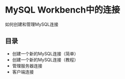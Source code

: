 #   MySQL Workbench中的连接

如何创建和管理MySQL连接

##  目录
-   创建一个新的MySQL连接（简单）
-   创建一个新的MySQL连接（教程）
-   管理服务器连接
-   客户端连接


